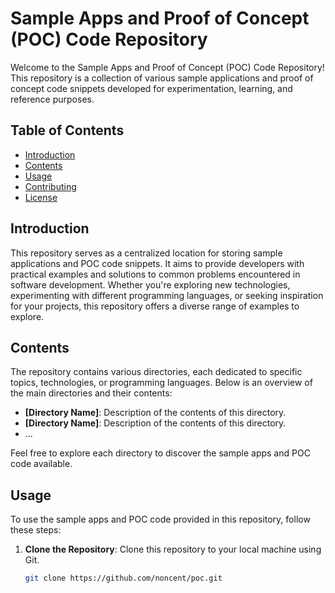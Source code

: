 # Sample Apps and Proof of Concept (POC) Code Repository

Welcome to the Sample Apps and Proof of Concept (POC) Code Repository! This repository is a collection of various sample applications and proof of concept code snippets developed for experimentation, learning, and reference purposes.

## Table of Contents

- [Introduction](#introduction)
- [Contents](#contents)
- [Usage](#usage)
- [Contributing](#contributing)
- [License](#license)

## Introduction

This repository serves as a centralized location for storing sample applications and POC code snippets. It aims to provide developers with practical examples and solutions to common problems encountered in software development. Whether you're exploring new technologies, experimenting with different programming languages, or seeking inspiration for your projects, this repository offers a diverse range of examples to explore.

## Contents

The repository contains various directories, each dedicated to specific topics, technologies, or programming languages. Below is an overview of the main directories and their contents:

- **[Directory Name]**: Description of the contents of this directory.
- **[Directory Name]**: Description of the contents of this directory.
- ...

Feel free to explore each directory to discover the sample apps and POC code available.

## Usage

To use the sample apps and POC code provided in this repository, follow these steps:

1. **Clone the Repository**: Clone this repository to your local machine using Git.
   ```bash
   git clone https://github.com/noncent/poc.git
